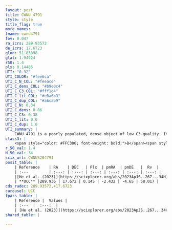 ```yaml
---
layout: post
title: CWNU 4791
style: style
title_flag: true
more_names: 
fname: cwnu4791
fov: 0.047
ra_icrs: 289.93572
de_icrs: 17.6723
glon: 51.83098
glat: 1.94924
r50: 1.4
plx: 0.14485
UTI: "0.32"
UTI_COLOR: "#fee6ca"
UTI_C_N_COL: "#feeace"
UTI_C_dens_COL: "#b9e0c4"
UTI_C_C3_COL: "#fff1d4"
UTI_C_lit_COL: "#e0a6b3"
UTI_C_dup_COL: "#a6cab9"
UTI_C_N: 0.34
UTI_C_dens: 0.86
UTI_C_C3: 0.38
UTI_C_lit: 0.0
UTI_C_dup: 1.0
UTI_summary: |
    CWNU 4791 is a poorly populated, dense object of low C3 quality. It was recently reported in the literature.
class3: |
    <span style="color: #FFC300; font-weight: bold;">B</span><span style="color: red; font-weight: bold;">C</span>
r_50_val: 1.4
N_50_val: 34
scix_url: CWNU%204791
posit_table: |
    | Reference    | RA    | DEC   | Plx  | pmRA  | pmDE   |  Rv  |
    | :---         | :---: | :---: | :---: | :---: | :---: | :---: |
    |[He et al. (2023)](https://scixplorer.org/abs/2023ApJS..267...34H) | 289.935 | 17.68 | 0.145 | -2.434 | -4.623 | -- |
    | **UCC** |289.936 | 17.672 | 0.145 | -2.432 | -4.65 | 58.017 | 
cds_radec: 289.93572,+17.6723
carousel: UCC
fpars_table: |
    | Reference |  Values |
    | :---  |  :---:  |
    | [He et al. (2023)](https://scixplorer.org/abs/2023ApJS..267...34H) | `A0=3.7, m-M=15.1, logA=10.1` |
shared_table: |
    
---
```

